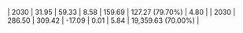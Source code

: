 | 2030 | 31.95 | 59.33 |  8.58 | 159.69 | 127.27 (79.70%) | 4.80 |
| 2030 | 286.50 | 309.42 | -17.09 | 0.01 | 5.84 | 19,359.63 (70.00%) |
